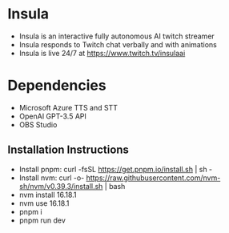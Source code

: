 # Insula
- Insula is an interactive fully autonomous AI twitch streamer
- Insula responds to Twitch chat verbally and with animations
- Insula is live 24/7 at https://www.twitch.tv/insulaai

# Dependencies
- Microsoft Azure TTS and STT
- OpenAI GPT-3.5 API
- OBS Studio

## Installation Instructions

- Install pnpm: curl -fsSL https://get.pnpm.io/install.sh | sh -
- Install nvm: curl -o- https://raw.githubusercontent.com/nvm-sh/nvm/v0.39.3/install.sh | bash
- nvm install 16.18.1
- nvm use 16.18.1
- pnpm i
- pnpm run dev

